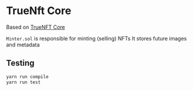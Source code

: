 # TrueNft Core

Based on [TrueNFT Core](https://github.com/tonlabs/True-NFT/tree/main/components/true-nft-core)


`Minter.sol` is responsible for minting (selling) NFTs
It stores future images and metadata


## Testing

```bash
yarn run compile
yarn run test
```